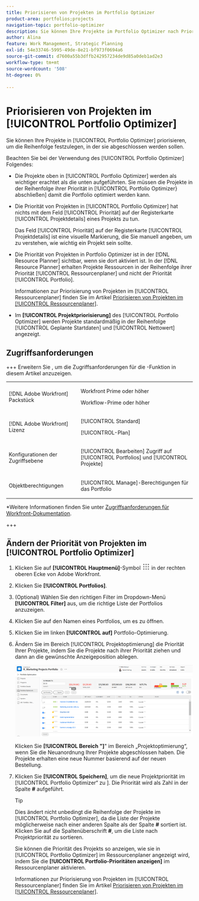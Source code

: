 ```yaml
---
title: Priorisieren von Projekten im Portfolio Optimizer
product-area: portfolios;projects
navigation-topic: portfolio-optimizer
description: Sie können Ihre Projekte im Portfolio Optimizer nach Priorität ordnen, um die Reihenfolge festzulegen, in der sie abgeschlossen werden sollen.
author: Alina
feature: Work Management, Strategic Planning
exl-id: 54e33746-5995-49de-8e21-bf973f0694a6
source-git-commit: d7600a55b3dffb242957234de9d85a0deb1ad2e3
workflow-type: tm+mt
source-wordcount: '508'
ht-degree: 0%

---
```


# Priorisieren von Projekten im [!UICONTROL Portfolio Optimizer]

Sie können Ihre Projekte in [!UICONTROL Portfolio Optimizer] priorisieren, um die Reihenfolge festzulegen, in der sie abgeschlossen werden sollen.

Beachten Sie bei der Verwendung des [!UICONTROL Portfolio Optimizer] Folgendes:

* Die Projekte oben in [!UICONTROL Portfolio Optimizer] werden als wichtiger erachtet als die unten aufgeführten. Sie müssen die Projekte in der Reihenfolge ihrer Priorität in [!UICONTROL Portfolio Optimizer} abschließen] damit die Portfolio optimiert werden kann.
* Die Priorität von Projekten in [!UICONTROL Portfolio Optimizer] hat nichts mit dem Feld [!UICONTROL Priorität] auf der Registerkarte [!UICONTROL Projektdetails] eines Projekts zu tun.

  Das Feld [!UICONTROL Priorität] auf der Registerkarte [!UICONTROL Projektdetails] ist eine visuelle Markierung, die Sie manuell angeben, um zu verstehen, wie wichtig ein Projekt sein sollte.

* Die Priorität von Projekten in Portfolio Optimizer ist in der [!DNL Resource Planner] sichtbar, wenn sie dort aktiviert ist. In der [!DNL Resource Planner] erhalten Projekte Ressourcen in der Reihenfolge ihrer Priorität [!UICONTROL Ressourcenplaner] und nicht der Priorität [!UICONTROL Portfolio].

  Informationen zur Priorisierung von Projekten im [!UICONTROL Ressourcenplaner] finden Sie im Artikel [Priorisieren von Projekten im [!UICONTROL Ressourcenplaner]](../../../resource-mgmt/resource-planning/prioritize-projects-resource-planner.md).

* Im **[!UICONTROL Projektpriorisierung]** des [!UICONTROL Portfolio Optimizer] werden Projekte standardmäßig in der Reihenfolge [!UICONTROL Geplante Startdaten] und [!UICONTROL Nettowert] angezeigt.

## Zugriffsanforderungen

+++ Erweitern Sie , um die Zugriffsanforderungen für die -Funktion in diesem Artikel anzuzeigen. 

<table style="table-layout:auto"> 
 <col> 
 <col> 
 <tbody> 
  <tr> 
   <td role="rowheader">[!DNL Adobe Workfront] Packstück</td> 
   <td> <p>Workfront Prime oder höher</p>
      <p>Workflow-Prime oder höher</p>
    </td> 
  </tr> 
  <tr> 
   <td role="rowheader">[!DNL Adobe Workfront] Lizenz</td> 
   <td> <p>[!UICONTROL Standard]</p>
   <p>[!UICONTROL-Plan]</p> </td> 
  </tr> 
  <tr> 
   <td role="rowheader">Konfigurationen der Zugriffsebene</td> 
   <td> <p>[!UICONTROL Bearbeiten] Zugriff auf [!UICONTROL Portfolios] und [!UICONTROL Projekte]</p>  </td>
</tr> 
  <tr> 
   <td role="rowheader">Objektberechtigungen</td> 
   <td> <p>[!UICONTROL Manage]-Berechtigungen für das Portfolio</p>  </td> 
  </tr> 
 </tbody> 
</table>

*Weitere Informationen finden Sie unter [Zugriffsanforderungen für Workfront-Dokumentation](/help/quicksilver/administration-and-setup/add-users/access-levels-and-object-permissions/access-level-requirements-in-documentation.md).

+++

<!--Old:

<table style="table-layout:auto"> 
 <col> 
 <col> 
 <tbody> 
  <tr> 
   <td role="rowheader">[!DNL Adobe Workfront] plan</td> 
   <td> <p>Any </p> </td> 
  </tr> 
  <tr> 
   <td role="rowheader">Adobe Workfront licenses*</td> 
   <td> <p>New: Standard</p>
   <p>Current: Plan</p> </td> 
  </tr> 
  <tr> 
   <td role="rowheader">Access level configurations*</td> 
   <td> <p>[!UICONTROL Edit] access to Projects and Portfolios</p></td> 
  </tr> 
  <tr> 
   <td role="rowheader">Object permissions</td> 
   <td> <p>[!UICONTROL Manage] permissions to the portfolio</p> <p>Contribute or higher permissions to the projects</p> 
   <p>You must have Manage permissions to all the projects in the list to be able to use <b>Set project priority</b>.</p>
    </td> 
  </tr> 
 </tbody> 
</table>-->

## Ändern der Priorität von Projekten im [!UICONTROL Portfolio Optimizer]

1. Klicken Sie auf **[!UICONTROL Hauptmenü]**-Symbol ![Hauptmenüsymbol](assets/main-menu-icon.png) in der rechten oberen Ecke von Adobe Workfront.

1. Klicken Sie **[!UICONTROL Portfolios]**.
1. (Optional) Wählen Sie den richtigen Filter im Dropdown-Menü **[!UICONTROL Filter]** aus, um die richtige Liste der Portfolios anzuzeigen.
1. Klicken Sie auf den Namen eines Portfolios, um es zu öffnen.
1. Klicken Sie im linken **[!UICONTROL auf]** Portfolio-Optimierung.
1. Ändern Sie im Bereich [!UICONTROL Projektoptimierung] die Priorität Ihrer Projekte, indem Sie die Projekte nach ihrer Priorität ziehen und dann an die gewünschte Anzeigeposition ablegen.

   ![Portfolio Optimizer mit Projekten](assets/portfolio-optimizer-with-projects-nwe-350x89.png)

   Klicken Sie **[!UICONTROL Bereich &quot;]**&quot; im Bereich „Projektoptimierung“, wenn Sie die Neuanordnung Ihrer Projekte abgeschlossen haben. Die Projekte erhalten eine neue Nummer basierend auf der neuen Bestellung.

1. Klicken Sie **[!UICONTROL Speichern]**, um die neue Projektpriorität im [!UICONTROL Portfolio Optimizer“ zu ]. Die Priorität wird als Zahl in der Spalte **#** aufgeführt.

   >[!TIP]
   >
   >Dies ändert nicht unbedingt die Reihenfolge der Projekte im [!UICONTROL Portfolio Optimizer], da die Liste der Projekte möglicherweise nach einer anderen Spalte als der Spalte **#** sortiert ist. Klicken Sie auf die Spaltenüberschrift **#**, um die Liste nach Projektpriorität zu sortieren.

   Sie können die Priorität des Projekts so anzeigen, wie sie in [!UICONTROL Portfolio Optimizer] im Ressourcenplaner angezeigt wird, indem Sie die **[!UICONTROL Portfolio-Prioritäten anzeigen]** im Ressourcenplaner aktivieren.

   Informationen zur Priorisierung von Projekten im [!UICONTROL Ressourcenplaner] finden Sie im Artikel [Priorisieren von Projekten im [!UICONTROL Ressourcenplaner]](../../../resource-mgmt/resource-planning/prioritize-projects-resource-planner.md).
